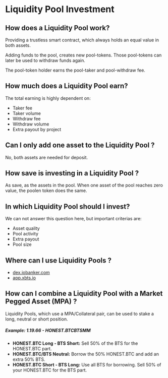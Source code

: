 # Liquidity Pool Investment

## How does a Liquidity Pool work?

Providing a trustless smart contract, which always holds an equal value in both assets. 

Adding funds to the pool, creates new pool-tokens. Those pool-tokens can later be used to withdraw funds again. 

The pool-token holder earns the pool-taker and pool-withdraw fee.

## How much does a Liquidity Pool earn?

The total earning is highly dependent on:
- Taker fee 
- Taker volume
- Withdraw fee
- Withdraw volume
- Extra payout by project

## Can I only add one asset to the Liquidity Pool ?

No, both assets are needed for deposit. 

## How save is investing in a Liquidity Pool ?

As save, as the assets in the pool. When one asset of the pool reaches zero value, the poolen token does the same. 

## In which Liquidity Pool should I invest?

We can not answer this question here, but important criterias are:
- Asset quality
- Pool activity
- Extra payout
- Pool size

## Where can I use Liquidity Pools ?
- [dex.iobanker.com](https://dex.iobanker.com/poolmart/liquidity-pools)
- [app.xbts.io](https://app.xbts.io/#/pools)

##  How can I combine a Liquidity Pool with a Market Pegged Asset (MPA) ?

Liquidity Pools, which use a MPA/Collateral pair, can be used to stake a long, neutral or short position.

##### Example: 1.19.66 - HONEST.BTCBTSMM
- **HONEST.BTC Long - BTS Short:** Sell 50% of the BTS for the HONEST.BTC part.
- **HONEST.BTC\/BTS Neutral:** Borrow the 50% HONEST.BTC and add an extra 50% BTS.
- **HONEST.BTC Short - BTS Long:** Use all BTS for borrowing. Sell 50% of your HONEST.BTC for the BTS part.

